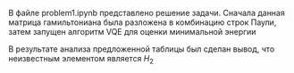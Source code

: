В файле problem1.ipynb представлено решение задачи. Сначала данная матрица гамильтониана была разложена в комбинацию строк Паули, затем запущен алгоритм VQE для оценки минимальной энергии

В результате анализа предложенной таблицы был сделан вывод, что неизвестным элементом является $H_2$